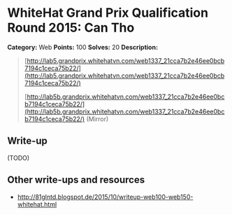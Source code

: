 # WhiteHat Grand Prix Qualification Round 2015: Can Tho

**Category:** Web
**Points:** 100
**Solves:** 20
**Description:**

> [http://lab5.grandprix.whitehatvn.com/web1337_21cca7b2e46ee0bcb7194c1ceca75b22/](http://lab5.grandprix.whitehatvn.com/web1337_21cca7b2e46ee0bcb7194c1ceca75b22/)
> 
> [http://lab5b.grandprix.whitehatvn.com/web1337_21cca7b2e46ee0bcb7194c1ceca75b22/](http://lab5b.grandprix.whitehatvn.com/web1337_21cca7b2e46ee0bcb7194c1ceca75b22/) (Mirror)


## Write-up

(TODO)

## Other write-ups and resources

* <http://81glntd.blogspot.de/2015/10/writeup-web100-web150-whitehat.html>
